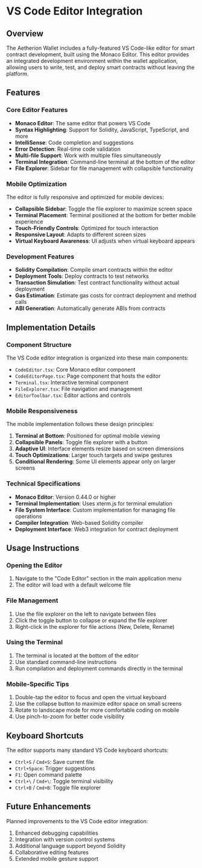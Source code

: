 # VS Code Editor Integration

## Overview

The Aetherion Wallet includes a fully-featured VS Code-like editor for smart contract development, built using the Monaco Editor. This editor provides an integrated development environment within the wallet application, allowing users to write, test, and deploy smart contracts without leaving the platform.

## Features

### Core Editor Features

- **Monaco Editor**: The same editor that powers VS Code
- **Syntax Highlighting**: Support for Solidity, JavaScript, TypeScript, and more
- **IntelliSense**: Code completion and suggestions
- **Error Detection**: Real-time code validation
- **Multi-file Support**: Work with multiple files simultaneously
- **Terminal Integration**: Command-line terminal at the bottom of the editor
- **File Explorer**: Sidebar for file management with collapsible functionality

### Mobile Optimization

The editor is fully responsive and optimized for mobile devices:

- **Collapsible Sidebar**: Toggle the file explorer to maximize screen space
- **Terminal Placement**: Terminal positioned at the bottom for better mobile experience
- **Touch-Friendly Controls**: Optimized for touch interaction
- **Responsive Layout**: Adapts to different screen sizes
- **Virtual Keyboard Awareness**: UI adjusts when virtual keyboard appears

### Development Features

- **Solidity Compilation**: Compile smart contracts within the editor
- **Deployment Tools**: Deploy contracts to test networks
- **Transaction Simulation**: Test contract functionality without actual deployment
- **Gas Estimation**: Estimate gas costs for contract deployment and method calls
- **ABI Generation**: Automatically generate ABIs from contracts

## Implementation Details

### Component Structure

The VS Code editor integration is organized into these main components:

- `CodeEditor.tsx`: Core Monaco editor component
- `CodeEditorPage.tsx`: Page component that hosts the editor
- `Terminal.tsx`: Interactive terminal component
- `FileExplorer.tsx`: File navigation and management
- `EditorToolbar.tsx`: Editor actions and controls

### Mobile Responsiveness

The mobile implementation follows these design principles:

1. **Terminal at Bottom**: Positioned for optimal mobile viewing
2. **Collapsible Panels**: Toggle file explorer with a button
3. **Adaptive UI**: Interface elements resize based on screen dimensions
4. **Touch Optimizations**: Larger touch targets and swipe gestures
5. **Conditional Rendering**: Some UI elements appear only on larger screens

### Technical Specifications

- **Monaco Editor**: Version 0.44.0 or higher
- **Terminal Implementation**: Uses xterm.js for terminal emulation
- **File System Interface**: Custom implementation for managing file operations
- **Compiler Integration**: Web-based Solidity compiler
- **Deployment Interface**: Web3 integration for contract deployment

## Usage Instructions

### Opening the Editor

1. Navigate to the "Code Editor" section in the main application menu
2. The editor will load with a default welcome file

### File Management

1. Use the file explorer on the left to navigate between files
2. Click the toggle button to collapse or expand the file explorer
3. Right-click in the explorer for file actions (New, Delete, Rename)

### Using the Terminal

1. The terminal is located at the bottom of the editor
2. Use standard command-line instructions
3. Run compilation and deployment commands directly in the terminal

### Mobile-Specific Tips

1. Double-tap the editor to focus and open the virtual keyboard
2. Use the collapse button to maximize editor space on small screens
3. Rotate to landscape mode for more comfortable coding on mobile
4. Use pinch-to-zoom for better code visibility

## Keyboard Shortcuts

The editor supports many standard VS Code keyboard shortcuts:

- `Ctrl+S` / `Cmd+S`: Save current file
- `Ctrl+Space`: Trigger suggestions
- `F1`: Open command palette
- `Ctrl+\` / `Cmd+\`: Toggle terminal visibility
- `Ctrl+B` / `Cmd+B`: Toggle file explorer

## Future Enhancements

Planned improvements to the VS Code editor integration:

1. Enhanced debugging capabilities
2. Integration with version control systems
3. Additional language support beyond Solidity
4. Collaborative editing features
5. Extended mobile gesture support
